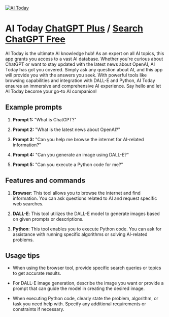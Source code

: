 
[![AI Today](https://files.oaiusercontent.com/file-WrNtZLn3fMAUIz9TooNIC5vj?se=2123-10-14T03%3A25%3A53Z&sp=r&sv=2021-08-06&sr=b&rscc=max-age%3D31536000%2C%20immutable&rscd=attachment%3B%20filename%3Df3bd6069-9c6f-42c4-8a48-225bdfb8b96d.png&sig=cQyZDwCb1Tawizg2FqZngGSuELmvrW6cnOmPRD1iN9Y%3D)](https://chat.openai.com/g/g-4SR97unOA-ai-today)

# AI Today [ChatGPT Plus](https://chat.openai.com/g/g-4SR97unOA-ai-today) / [Search ChatGPT Free](https://gptcall.net/index.html#/?search=AI%20Today)

AI Today is the ultimate AI knowledge hub! As an expert on all AI topics, this app grants you access to a vast AI database. Whether you're curious about ChatGPT or want to stay updated with the latest news about OpenAI, AI Today has got you covered. Simply ask any question about AI, and this app will provide you with the answers you seek. With powerful tools like browsing capabilities and integration with DALL-E and Python, AI Today ensures an immersive and comprehensive AI experience. Say hello and let AI Today become your go-to AI companion!

## Example prompts

1. **Prompt 1:** "What is ChatGPT?"

2. **Prompt 2:** "What is the latest news about OpenAI?"

3. **Prompt 3:** "Can you help me browse the internet for AI-related information?"

4. **Prompt 4:** "Can you generate an image using DALL-E?"

5. **Prompt 5:** "Can you execute a Python code for me?"

## Features and commands

1. **Browser**: This tool allows you to browse the internet and find information. You can ask questions related to AI and request specific web searches.

2. **DALL-E**: This tool utilizes the DALL-E model to generate images based on given prompts or descriptions.

3. **Python**: This tool enables you to execute Python code. You can ask for assistance with running specific algorithms or solving AI-related problems.

## Usage tips

- When using the browser tool, provide specific search queries or topics to get accurate results.

- For DALL-E image generation, describe the image you want or provide a prompt that can guide the model in creating the desired image.

- When executing Python code, clearly state the problem, algorithm, or task you need help with. Specify any additional requirements or constraints if necessary.



